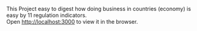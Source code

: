 This Project easy to digest how doing business in countries (economy) is easy by 11 regulation indicators.<br>
Open [http://localhost:3000](http://localhost:3000) to view it in the browser.
